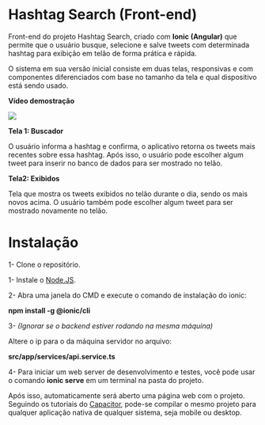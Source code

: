 # Hashtag Search (Front-end)
Front-end do projeto Hashtag Search, criado com **Ionic (Angular)** que permite que o usuário busque, selecione e salve tweets com determinada hashtag para exibição em telão de forma prática e rápida.

O sistema em sua versão inicial consiste em duas telas, responsivas e com componentes diferenciados com base no tamanho da tela e qual dispositivo está sendo usado. 

**Vídeo demostração**

[![](http://img.youtube.com/vi/sVYyRrcJRqk/0.jpg)](http://www.youtube.com/watch?v=sVYyRrcJRqk "Demostração - Buscador de hashtag")


**Tela 1: Buscador**

O usuário informa a hashtag e confirma, o aplicativo retorna os tweets mais recentes sobre essa hashtag. Após isso, o usuário pode escolher algum tweet para inserir no banco de dados para ser mostrado no telão.

**Tela2: Exibidos**

Tela que mostra os tweets exibidos no telão durante o dia, sendo os mais novos acima. O usuário também pode escolher algum tweet para ser mostrado novamente no telão.

# Instalação

1- Clone o repositório.

1- Instale o [Node.JS](https://nodejs.org/pt-br/).

2- Abra uma janela do CMD e execute o comando de instalação do ionic: 

   **npm install -g @ionic/cli**
   
3- *(Ignorar se o backend estiver rodando na mesma máquina)* 

   Altere o ip para o da máquina servidor no arquivo: 
   
   **src/app/services/api.service.ts**
   
4- Para iniciar um web server de desenvolvimento e testes, você pode usar o comando **ionic serve** em um terminal na pasta do projeto.

Após isso, automaticamente será aberto uma página web com o projeto.
Seguindo os tutoriais do [Capacitor](https://capacitorjs.com), pode-se compilar o mesmo projeto para qualquer aplicação nativa de qualquer sistema, seja mobile ou desktop.

   


